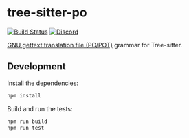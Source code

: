 # tree-sitter-po

[![Build Status](https://github.com/erasin/tree-sitter-po/actions/workflows/ci.yml/badge.svg)](https://github.com/erasin/tree-sitter-po/actions/workflows/ci.yml)
[![Discord](https://img.shields.io/discord/1063097320771698699?logo=discord)](https://discord.gg/w7nTvsVJhm)

[GNU gettext translation file (PO/POT)](https://www.gnu.org/software/gettext/manual/html_node/PO-Files.html)
grammar for Tree-sitter.

## Development

Install the dependencies:

```sh
npm install
```

Build and run the tests:

```sh
npm run build
npm run test
```
